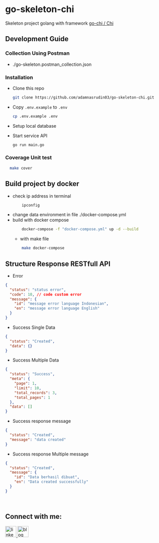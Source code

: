 # go-skeleton-chi
 Skeleton project golang with framework <a href="https://github.com/go-chi/chi" target="_blank"> go-chi / Chi </a>

## Development Guide

### Collection Using Postman
- ./go-skeleton.postman_collection.json
  
### Installation
- Clone this repo
    ```sh
    git clone https://github.com/adamnasrudin03/go-skeleton-chi.git
    ```

- Copy `.env.example` to `.env`

    ```sh
    cp .env.example .env
    ```
- Setup local database
- Start service API
    ```sh
    go run main.go
    ```

### Coverage Unit test
```sh
  make cover
```


## Build project by docker
- check ip address in terminal
    ```sh
        ipconfig
    ```
- change data environment in file ./docker-compose.yml
- build with docker compose
    ```sh
        docker-compose -f "docker-compose.yml" up -d --build 
    ```
    - with make file
    ```sh
        make docker-compose
    ```
    
## Structure Response RESTfull API 
- Error
```json
{
  "status": "status error",
  "code": 10, // code custom error
  "message": {
    "id": "message error language Indonesian",
    "en": "message error language English"
  }
}
```

- Success Single Data
```json
{
  "status": "Created",
  "data": {}
}
```

- Success Multiple Data
```json
{
  "status": "Success",
  "meta": {
    "page": 1,
    "limit": 10,
    "total_records": 3,
    "total_pages": 1
  },
  "data": []
}
```

- Success response message
```json
{
  "status": "Created",
  "message": "data created"
}
```

- Success response Multiple message
```json
{
  "status": "Created",
  "message": {
    "id": "Data berhasil dibuat",
    "en": "Data created successfully"
  }
}
```


<br clear="both">
<h2 align="left">Connect with me:</h2>
<div align="left">
  <a href="https://www.linkedin.com/in/adam-nasrudin/" target="_blank">
    <img src="https://img.shields.io/static/v1?message=LinkedIn&logo=linkedin&label=&color=0077B5&logoColor=white&labelColor=&style=for-the-badge" height="35" alt="linkedin logo"  />
  </a>
  <a href="https://adamnasrudin.vercel.app/blog" target="_blank">
    <img 
        src="https://img.shields.io/static/v1?message=My%20Blog&logo=blogger&label=&color=blue&logoColor=white&labelColor=&style=for-the-badge" height="35" alt="blog"  />
  </a>
</div>